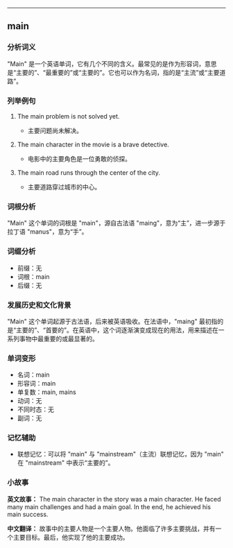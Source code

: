 
---------------
## main
### 分析词义
"Main" 是一个英语单词，它有几个不同的含义。最常见的是作为形容词，意思是“主要的”、“最重要的”或“主要的”。它也可以作为名词，指的是“主流”或“主要道路”。

### 列举例句
1. The main problem is not solved yet.
   - 主要问题尚未解决。

2. The main character in the movie is a brave detective.
   - 电影中的主要角色是一位勇敢的侦探。

3. The main road runs through the center of the city.
   - 主要道路穿过城市的中心。

### 词根分析
"Main" 这个单词的词根是 "main"，源自古法语 "maing"，意为“主”，进一步源于拉丁语 "manus"，意为“手”。

### 词缀分析
- 前缀：无
- 词根：main
- 后缀：无

### 发展历史和文化背景
"Main" 这个单词起源于古法语，后来被英语吸收。在法语中，"maing" 最初指的是“主要的”、“首要的”。在英语中，这个词逐渐演变成现在的用法，用来描述在一系列事物中最重要的或最显著的。

### 单词变形
- 名词：main
- 形容词：main
- 单复数：main, mains
- 动词：无
- 不同时态：无
- 副词：无

### 记忆辅助
- 联想记忆：可以将 "main" 与 "mainstream"（主流）联想记忆，因为 "main" 在 "mainstream" 中表示“主要的”。

### 小故事
**英文故事：**
The main character in the story was a main character. He faced many main challenges and had a main goal. In the end, he achieved his main success.

**中文翻译：**
故事中的主要人物是一个主要人物。他面临了许多主要挑战，并有一个主要目标。最后，他实现了他的主要成功。


